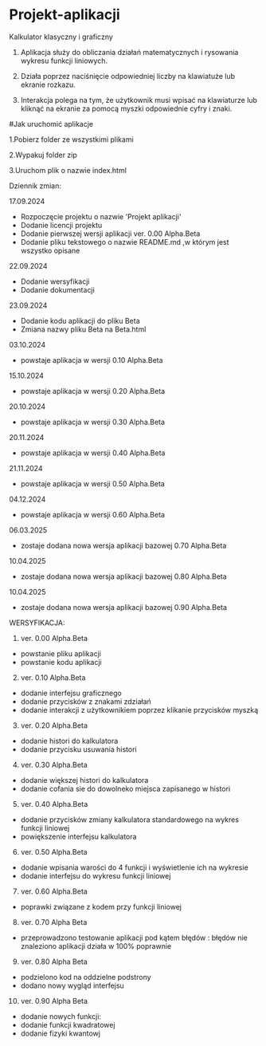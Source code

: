 # Projekt-aplikacji
Kalkulator klasyczny i graficzny

1. Aplikacja służy do obliczania działań matematycznych i rysowania wykresu funkcji liniowych.

2. Działa poprzez naciśnięcie odpowiedniej liczby na klawiatuże lub ekranie rozkazu.

3. Interakcja polega na tym, że użytkownik musi wpisać na klawiaturze lub kliknąć na ekranie za pomocą myszki odpowiednie cyfry i znaki.

#Jak uruchomić aplikacje 

1.Pobierz folder ze wszystkimi plikami

2.Wypakuj folder zip

3.Uruchom plik o nazwie index.html

   Dziennik zmian:

   17.09.2024
   - Rozpoczęcie projektu o nazwie 'Projekt aplikacji'
   - Dodanie licencji projektu
   - Dodanie pierwszej wersji aplikacji  ver. 0.00 Alpha.Beta
   - Dodanie pliku tekstowego o nazwie  README.md  ,w którym jest wszystko opisane
   
   22.09.2024
   - Dodanie wersyfikacji
   - Dodanie dokumentacji

   23.09.2024
   - Dodanie kodu aplikacji do pliku  Beta
   - Zmiana nazwy pliku  Beta  na  Beta.html

   03.10.2024
   - powstaje aplikacja w wersji  0.10 Alpha.Beta

   15.10.2024
   - powstaje aplikacja w wersji  0.20 Alpha.Beta

   20.10.2024
   - powstaje aplikacja w wersji  0.30 Alpha.Beta
  
   20.11.2024
   - powstaje aplikacja w wersji  0.40 Alpha.Beta
  
   21.11.2024
   - powstaje aplikacja w wersji  0.50 Alpha.Beta
  
   04.12.2024
   - powstaje aplikacja w wersji  0.60 Alpha.Beta

  06.03.2025
   - zostaje dodana nowa wersja aplikacji bazowej 0.70 Alpha.Beta

  10.04.2025
   - zostaje dodana nowa wersja aplikacji bazowej 0.80 Alpha.Beta

  10.04.2025
   - zostaje dodana nowa wersja aplikacji bazowej 0.90 Alpha.Beta
     
     
WERSYFIKACJA:
1. ver. 0.00 Alpha.Beta
- powstanie pliku aplikacji
- powstanie kodu aplikacji
  
2. ver. 0.10 Alpha.Beta
- dodanie interfejsu graficznego
- dodanie przycisków z znakami zdziałań
- dodanie interakcji z użytkownikiem poprzez klikanie przycisków myszką
  
3. ver. 0.20 Alpha.Beta
- dodanie histori do kalkulatora
- dodanie przycisku usuwania histori
  
4. ver. 0.30 Alpha.Beta
- dodanie większej histori do kalkulatora
- dodanie cofania sie do dowolneko miejsca zapisanego w histori
  
5. ver. 0.40 Alpha.Beta
- dodanie przycisków zmiany kalkulatora standardowego na wykres funkcji liniowej
- powiększenie interfejsu kalkulatora
  
6. ver. 0.50 Alpha.Beta
- dodanie wpisania warości do 4 funkcji i wyświetlenie ich na wykresie
- dodanie interfejsu do wykresu funkcji liniowej

7. ver. 0.60 Alpha.Beta
- poprawki związane z kodem przy funkcji liniowej

8. ver. 0.70 Alpha Beta
- przeprowadzono testowanie aplikacji pod kątem błędów :
błędów nie znaleziono aplikacji działa w 100% poprawnie

9. ver. 0.80 Alpha Beta
- podzielono kod na oddzielne podstrony
- dodano nowy wygląd interfejsu

10. ver. 0.90 Alpha Beta
- dodanie nowych funkcji:
- dodanie funkcji kwadratowej
- dodanie fizyki kwantowj
  
